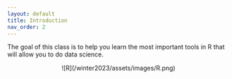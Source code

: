 ```yaml
---
layout: default
title: Introduction
nav_order: 2
---
```


The goal of this class is to help you learn the most important tools in R that will allow you to do data science. 

<center>
![R](/winter2023/assets/images/R.png)
</center>